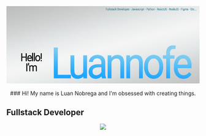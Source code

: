 ![Alt text](BannerGithub.png?raw=true "BannerLuannofe")
<p align="center">
### Hi! My name is Luan Nobrega  and I'm obsessed with creating things.
</p>

## Fullstack Developer


<p align="center">
  <a href="https://skillicons.dev">
    <img src="https://skillicons.dev/icons?i=js,html,firebase,flask,gamemakerstudio,nodejs,react,sass,figma,py&perline=5" />
  </a>
</p>
